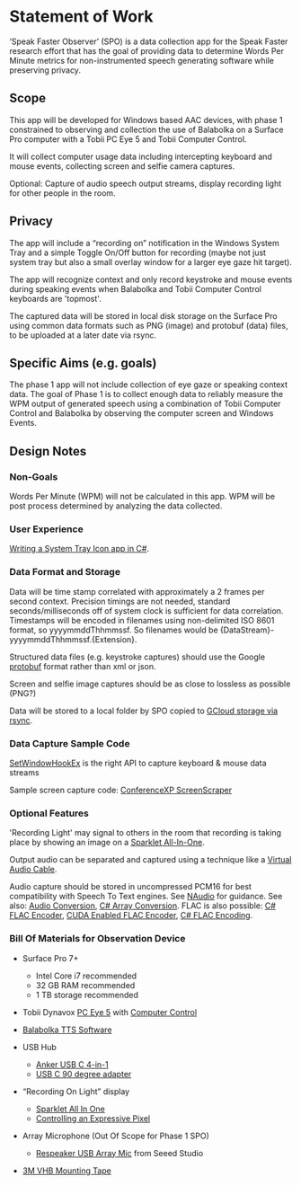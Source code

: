 # Statement of Work

‘Speak Faster Observer’ (SPO) is a data collection app for the Speak Faster research effort that has the goal of providing data to determine Words Per Minute metrics for non-instrumented speech generating software while preserving privacy.

## Scope

This app will be developed for Windows based AAC devices, with phase 1 constrained to observing and
collection the use of Balabolka on a Surface Pro computer with a Tobii PC Eye 5 and Tobii Computer Control.

It will collect computer usage data including intercepting keyboard and mouse events, collecting screen and selfie camera captures.

Optional: Capture of audio speech output streams, display recording light for other people in the room.

## Privacy

The app will include a “recording on” notification in the Windows System Tray and a simple Toggle On/Off button for recording (maybe not just system tray but also a small overlay window for a larger eye gaze hit target).

The app will recognize context and only record keystroke and mouse events during speaking events when Balabolka and Tobii Computer Control keyboards are 'topmost'.

The captured data will be stored in local disk storage on the Surface Pro using common data formats such as PNG (image)
and protobuf (data) files, to be uploaded at a later date via rsync.

## Specific Aims (e.g. goals)

The phase 1 app will not include collection of eye gaze or speaking context data.  The goal of Phase 1 is to collect enough
data to reliably measure the WPM output of generated speech using a combination of Tobii Computer Control and Balabolka by
observing the computer screen and Windows Events.

## Design Notes

### Non-Goals

Words Per Minute (WPM) will not be calculated in this app.  WPM will be post process determined by analyzing the data collected.

### User Experience

[Writing a System Tray Icon app in C#](https://www.red-gate.com/simple-talk/dotnet/net-framework/creating-tray-applications-in-net-a-practical-guide/).

### Data Format and Storage

Data will be time stamp correlated with approximately a 2 frames per second context.  Precision timings are not needed, standard seconds/milliseconds off of system clock is sufficient for data correlation.  Timestamps will be encoded in filenames using non-delimited ISO 8601 format, so yyyymmddThhmmssf.  So filenames would be {DataStream}-yyyymmddThhmmssf.{Extension}.

Structured data files (e.g. keystroke captures) should use the Google [protobuf](https://developers.google.com/protocol-buffers/docs/csharptutorial) format rather than xml or json.

Screen and selfie image captures should be as close to lossless as possible (PNG?)

Data will be stored to a local folder by SPO copied to [GCloud storage via rsync](https://cloud.google.com/storage/docs/gsutil/commands/rsync).

### Data Capture Sample Code

[SetWindowHookEx](https://docs.microsoft.com/en-us/windows/win32/winmsg/hooks) is the right API to capture keyboard & mouse data streams

Sample screen capture code: [ConferenceXP ScreenScraper](https://github.com/conferencexp/conferencexp/blob/1fb8be570a7c4b21d9161f3ee7a93a3bd1ea9275/MSR.LST.DShow/ScreenScraper/ScreenScraper.cpp#L204)

### Optional Features

'Recording Light' may signal to others in the room that recording is taking place by showing an image on a [Sparklet All-In-One](https://siliconsquared.com/sparkletallinone/).

Output audio can be separated and captured using a technique like a [Virtual Audio Cable](http://ntonyx.com/vac.htm).

Audio capture should be stored in uncompressed PCM16 for best compatibility with Speech To Text engines.  See [NAudio](https://markheath.net/post/how-to-record-and-play-audio-at-same) for guidance.  See also: [Audio Conversion](https://gitter.im/naudio/NAudio?at=56f2aa21e247956f1e305cbf), [C# Array Conversion](https://www.markheath.net/post/how-to-convert-byte-to-short-or-float).  FLAC is also possible: [C# FLAC Encoder](https://hydrogenaud.io/index.php?topic=74242.0), [CUDA Enabled FLAC Encoder](http://cue.tools/wiki/FLACCL), [C# FLAC Encoding](https://sourceforge.net/p/cuetoolsnet/code/ci/default/tree/CUETools.Codecs.FLACCL/).

### Bill Of Materials for Observation Device

- Surface Pro 7+
  - Intel Core i7 recommended
  - 32 GB RAM recommended
  - 1 TB storage recommended

- Tobii Dynavox [PC Eye 5](https://us.tobiidynavox.com/products/pceye) with [Computer Control](https://www.tobiidynavox.com/products/computer-control/)
  
- [Balabolka TTS Software](http://www.cross-plus-a.com/balabolka.htm)

- USB Hub
  - [Anker USB C 4-in-1](https://www.amazon.com/gp/product/B07KS3PQG2)
  - [USB C 90 degree adapter](https://www.amazon.com/Poyiccot-2-Pack-Degree-Adapter-Extension/dp/B071XHQJG8)

- “Recording On Light” display
  - [Sparklet All In One](https://siliconsquared.com/sparkletallinone/)
  - [Controlling an Expressive Pixel](https://github.com/microsoft/ExpressivePixels/tree/master/Windows/ExpressivePixelsActivator/WPF)

- Array Microphone (Out Of Scope for Phase 1 SPO)
  - [Respeaker USB Array Mic](https://www.seeedstudio.com/ReSpeaker-USB-Mic-Array-p-4247.html) from Seeed Studio

- [3M VHB Mounting Tape](https://www.amazon.com/3M-Scotch-5952-VHB-Tape/dp/B01BU7038A)
